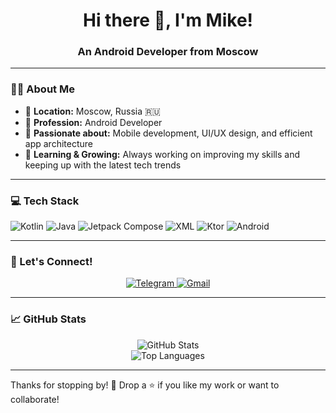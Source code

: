 <h1 align="center">Hi there 👋, I'm Mike!</h1>
<h3 align="center">An Android Developer from Moscow</h3>

---

### 🧑‍💻 About Me
- 🌆 **Location:** Moscow, Russia 🇷🇺
- 💼 **Profession:** Android Developer
- 📱 **Passionate about:** Mobile development, UI/UX design, and efficient app architecture
- 🚀 **Learning & Growing:** Always working on improving my skills and keeping up with the latest tech trends
  
---

### 💻 Tech Stack
![Kotlin](https://img.shields.io/badge/Kotlin-%230095D5.svg?style=for-the-badge&logo=kotlin&logoColor=white)
![Java](https://img.shields.io/badge/Java-%23ED8B00.svg?style=for-the-badge&logo=Java&logoColor=white)
![Jetpack Compose](https://img.shields.io/badge/Jetpack%20Compose-4285F4.svg?style=for-the-badge&logo=jetpackcompose&logoColor=white)
![XML](https://img.shields.io/badge/XML-FFA500.svg?style=for-the-badge&logo=xml&logoColor=white)
![Ktor](https://img.shields.io/badge/Ktor-f20f38.svg?style=for-the-badge&logo=ktor&logoColor=white)
![Android](https://img.shields.io/badge/Android-3DDC84.svg?style=for-the-badge&logo=android&logoColor=white)


---

### 🔗 Let's Connect!
<div align="center">
  <a href="https://t.me/potaninpm" target="_blank">
    <img src="https://img.shields.io/badge/Telegram-2CA5E0?style=for-the-badge&logo=telegram&logoColor=white" alt="Telegram">
  </a>
  <a href="mailto:potanin.m2008@gmail.com" target="_blank">
    <img src="https://img.shields.io/badge/Gmail-D14836?style=for-the-badge&logo=gmail&logoColor=white" alt="Gmail">
  </a>
</div>

---

### 📈 GitHub Stats
<div align="center">
  <img src="https://github-readme-stats.vercel.app/api?username=PotaninPM&show_icons=true&theme=radical" alt="GitHub Stats">
  <br>
  <img src="https://github-readme-stats.vercel.app/api/top-langs/?username=PotaninPM&layout=compact&theme=radical" alt="Top Languages">
</div>

---

Thanks for stopping by! 🙌 Drop a ⭐ if you like my work or want to collaborate!
